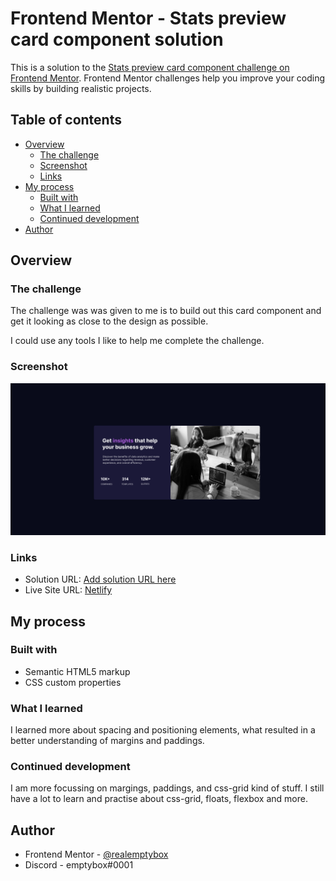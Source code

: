 # Frontend Mentor - Stats preview card component solution

This is a solution to the [Stats preview card component challenge on Frontend Mentor](https://www.frontendmentor.io/challenges/stats-preview-card-component-8JqbgoU62). Frontend Mentor challenges help you improve your coding skills by building realistic projects. 

## Table of contents

- [Overview](#overview)
  - [The challenge](#the-challenge)
  - [Screenshot](#screenshot)
  - [Links](#links)
- [My process](#my-process)
  - [Built with](#built-with)
  - [What I learned](#what-i-learned)
  - [Continued development](#continued-development)
- [Author](#author)



## Overview

### The challenge


The challenge was was given to me is to build out this card component and get it looking as close to the design as possible.

I could use any tools I like to help me complete the challenge. 


### Screenshot

![](./screenshot.png)



### Links

- Solution URL: [Add solution URL here](https://your-solution-url.com)
- Live Site URL: [Netlify](https://serene-brown-2fdcd5.netlify.app/)

## My process

### Built with

- Semantic HTML5 markup
- CSS custom properties


### What I learned

I learned more about spacing and positioning elements, what resulted in a better understanding of margins and paddings. 


### Continued development

I am more focussing on margings, paddings, and css-grid kind of stuff. I still have a lot to learn and practise about css-grid, floats, flexbox and more.



## Author

- Frontend Mentor - [@realemptybox](https://www.frontendmentor.io/profile/realemptybox)
- Discord - emptybox#0001

